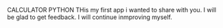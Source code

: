 CALCULATOR PYTHON
THis my first app i wanted to share with you. I will be glad to get feedback. I will continue inmproving myself.
